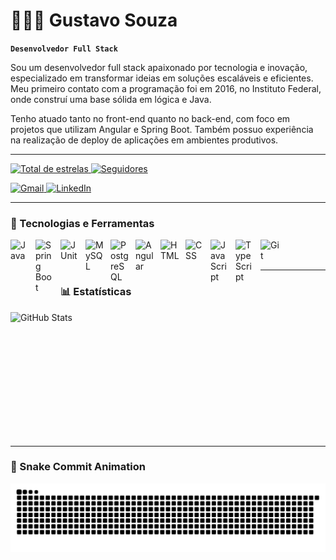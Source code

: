 # 👨🏿‍💻 Gustavo Souza

**`Desenvolvedor Full Stack`**

Sou um desenvolvedor full stack apaixonado por tecnologia e inovação, especializado em transformar ideias em soluções escaláveis e eficientes. Meu primeiro contato com a programação foi em 2016, no Instituto Federal, onde construí uma base sólida em lógica e Java.

Tenho atuado tanto no front-end quanto no back-end, com foco em projetos que utilizam Angular e Spring Boot. Também possuo experiência na realização de deploy de aplicações em ambientes produtivos.

---

<p align="left">
  <a href="https://github.com/Gustavolrsc?tab=repositories&sort=stargazers" target="_blank">
    <img 
      alt="Total de estrelas" 
      title="Total de estrelas no GitHub" 
      src="https://custom-icon-badges.demolab.com/github/stars/Gustavolrsc?color=55960c&style=for-the-badge&labelColor=488207&logo=star&label=Estrelas" 
    />
  </a>
  <a href="https://github.com/Gustavolrsc?tab=followers" target="_blank">
    <img 
      alt="Seguidores" 
      title="Me siga no GitHub" 
      src="https://custom-icon-badges.demolab.com/github/followers/Gustavolrsc?color=236ad3&labelColor=1155ba&style=for-the-badge&logo=github&label=Seguidores&logoColor=white" 
    />
  </a>
</p>

<p align="left">
  <a href="mailto:gustavolrsc@gmail.com" target="_blank">
    <img 
      alt="Gmail" 
      title="Enviar um e-mail" 
      src="https://custom-icon-badges.demolab.com/badge/-Gmail-d14836?style=for-the-badge&logo=gmail&logoColor=white" 
    />
  </a>
  <a href="https://www.linkedin.com/in/Gustavolrsc/" target="_blank">
    <img 
      alt="LinkedIn" 
      title="LinkedIn" 
      src="https://custom-icon-badges.demolab.com/badge/-LinkedIn-0a66c2?style=for-the-badge&logo=linkedin&logoColor=white" 
    />
  </a>
</p>

---

### 🤖 Tecnologias e Ferramentas

<img align="left" alt="Java" title="Java" width="30px" style="padding-right: 10px;" src="https://cdn.jsdelivr.net/gh/devicons/devicon/icons/java/java-original.svg" />
<img align="left" alt="Spring Boot" title="Spring Boot" width="30px" style="padding-right: 10px;" src="https://cdn.jsdelivr.net/gh/devicons/devicon/icons/spring/spring-original.svg" />
<img align="left" alt="JUnit" title="JUnit" width="30px" style="padding-right: 10px;" src="https://cdn.jsdelivr.net/gh/devicons/devicon/icons/junit/junit-plain.svg" />
<img align="left" alt="MySQL" title="MySQL" width="30px" style="padding-right: 10px;" src="https://cdn.jsdelivr.net/gh/devicons/devicon/icons/mysql/mysql-original.svg" />
<img align="left" alt="PostgreSQL" title="PostgreSQL" width="30px" style="padding-right: 10px;" src="https://cdn.jsdelivr.net/gh/devicons/devicon/icons/postgresql/postgresql-original.svg" />
<img align="left" alt="Angular" title="Angular" width="30px" style="padding-right: 10px;" src="https://cdn.jsdelivr.net/gh/devicons/devicon/icons/angularjs/angularjs-original.svg" />
<img align="left" alt="HTML" title="HTML" width="30px" style="padding-right: 10px;" src="https://cdn.jsdelivr.net/gh/devicons/devicon/icons/html5/html5-original.svg" />
<img align="left" alt="CSS" title="CSS" width="30px" style="padding-right: 10px;" src="https://cdn.jsdelivr.net/gh/devicons/devicon/icons/css3/css3-original.svg" />
<img align="left" alt="JavaScript" title="JavaScript" width="30px" style="padding-right: 10px;" src="https://cdn.jsdelivr.net/gh/devicons/devicon/icons/javascript/javascript-original.svg" />
<img align="left" alt="TypeScript" title="TypeScript" width="30px" style="padding-right: 10px;" src="https://cdn.jsdelivr.net/gh/devicons/devicon/icons/typescript/typescript-original.svg" />
<img align="left" alt="Git" title="Git" width="30px" style="padding-right: 10px;" src="https://cdn.jsdelivr.net/gh/devicons/devicon/icons/git/git-original.svg" />

<br/><br/>

---

### 📊 Estatísticas

<img 
  align="left" 
  alt="GitHub Stats" 
  height="200" 
  src="https://github-readme-stats.vercel.app/api/top-langs/?username=Gustavolrsc&theme=tokyonight&layout=compact&custom_title=Tecnologias&langs_count=9" 
/>

<br clear="both"/>

---

### 🐍 Snake Commit Animation

<p align="center">
  <img 
    src="https://raw.githubusercontent.com/Gustavolrsc/Gustavolrsc/output/snake.svg" 
    alt="Snake animation" 
  />
</p>
